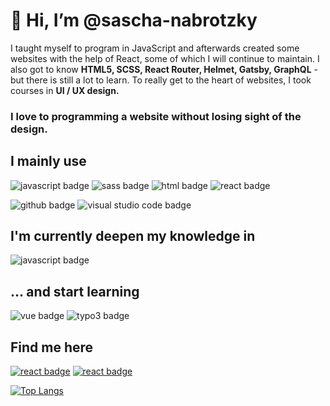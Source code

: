 # 👋 Hi, I’m @sascha-nabrotzky
I taught myself to program in JavaScript and afterwards created some websites with the help of React, some of which I will continue to maintain. I also got to know **HTML5, SCSS, React Router, Helmet, Gatsby, GraphQL** - but there is still a lot to learn. To really get to the heart of websites, I took courses in **UI / UX design.**

### I love to programming a website without losing sight of the design.

## I mainly use

<img src="https://img.shields.io/badge/JavaScript-yellow?&style=for-the-badge&logo=javascript&logoColor=white" alt="javascript badge" /> <img src="https://img.shields.io/badge/SCSS-CD6799?&style=for-the-badge&logo=sass&logoColor=white" alt="sass badge" /> <img src="https://img.shields.io/badge/HTML5-e34c26?&style=for-the-badge&logo=html5&logoColor=white" alt="html badge" /> <img src="https://img.shields.io/badge/CSS3-264de4?&style=for-the-badge&logo=css3&logoColor=white" alt="react badge" /> 

<img src="https://img.shields.io/badge/GitHub-211F1F?&style=for-the-badge&logo=github&logoColor=white" alt="github badge" /> <img src="https://img.shields.io/badge/Visual Studio Code-blue?&style=for-the-badge&logo=visual-studio-code&logoColor=white" alt="visual studio code badge" />

## I'm currently deepen my knowledge in

<img src="https://img.shields.io/badge/JavaScript-yellow?&style=for-the-badge&logo=javascript&logoColor=white" alt="javascript badge" />  

## ... and start learning

<img src="https://img.shields.io/badge/-Vue-42b883?&style=for-the-badge&logo=vuedotjs&logoColor=white" alt="vue badge" /> <img src="https://img.shields.io/badge/typo3-e34c26?&style=for-the-badge&logo=typo3&logoColor=white" alt="typo3 badge" />

## Find me here

[<img src="https://img.shields.io/badge/Twitter-blue?&style=for-the-badge&logo=twitter&logoColor=white" alt="react badge" />](https://twitter.com/Arrow_Function0) [<img src="https://img.shields.io/badge/Website-blue?&style=for-the-badge&logo=website&logoColor=white" alt="react badge" />](https://sascha-nabrotzky.github.io/)


[![Top Langs](https://github-readme-stats.vercel.app/api/top-langs/?username=sascha-nabrotzky&layout=compact)](https://github.com/sascha-nabrotzky/github-readme-stats)
<!---
sascha-nabrotzky/sascha-nabrotzky is a ✨ special ✨ repository because its `README.md` (this file) appears on your GitHub profile.
You can click the Preview link to take a look at your changes.
--->
